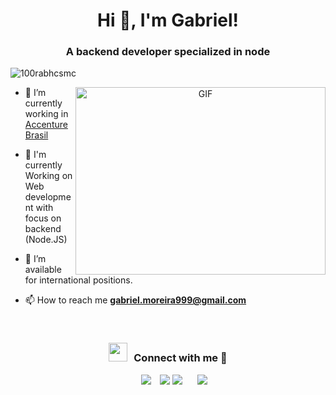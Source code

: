 <h1 align="center">Hi 👋, I'm Gabriel!</h1>
<h3 align="center">A backend developer specialized in node</h3>

<p align="left"> <img src="https://komarev.com/ghpvc/?username=gabeMoreira&label=Profile%20views&color=0e75b6&style=flat" alt="100rabhcsmc" /> </p>

<a target="_blank" align="center">
  <img align="right" top="500" height="300" width="400" alt="GIF" src="https://media.giphy.com/media/SWoSkN6DxTszqIKEqv/giphy.gif">
</a>

- 🔭 I’m currently working in <a href="https://www.linkedin.com/company/accenturebrasil" target="blank">Accenture Brasil</a>

- 🌱 I'm currently Working on Web development with focus on backend (Node.JS)

- 🤝 I’m available for international positions.

- 📫 How to reach me **gabriel.moreira999@gmail.com**
<br/>
<h3 align="center" > <img src="https://media.giphy.com/media/iY8CRBdQXODJSCERIr/giphy.gif" width="30" height="30" style="margin-right: 10px;">Connect with me 🤝 </h3>

<p align="center">

 <div align="center"  class="icons-social" style="margin-left: 10px;">
        <a style="margin-left: 10px;"  target="_blank" href="https://www.linkedin.com/in/gabriel-moreira-b46a2b138/">
			<img src="https://img.icons8.com/doodle/40/000000/linkedin--v2.png"></a>
        <a style="margin-left: 10px;" target="_blank" href="https://github.com/gabeMoreira">
		<img src="https://img.icons8.com/doodle/40/000000/github--v1.png"></a>
				<img src="https://img.icons8.com/external-tal-revivo-color-tal-revivo/40/000000/external-stack-overflow-is-a-question-and-answer-site-for-professional-logo-color-tal-revivo.png"></a>
	   <a style="margin-left: 10px;" target="_blank" href="https://dev.to/100rabhcsmc">
        <a style="margin-left: 10px;" target="_blank" href="https://instagram.com/](https://www.instagram.com/gabrielsmm/">
			<img src="https://img.icons8.com/doodle/40/000000/instagram-new--v2.png"></a>


</p>
